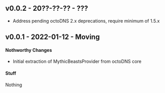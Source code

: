 ## v0.0.2 - 20??-??-?? - ???

* Address pending octoDNS 2.x deprecations, require minimum of 1.5.x

## v0.0.1 - 2022-01-12 - Moving

#### Nothworthy Changes

* Initial extraction of MythicBeastsProvider from octoDNS core

#### Stuff

Nothing
